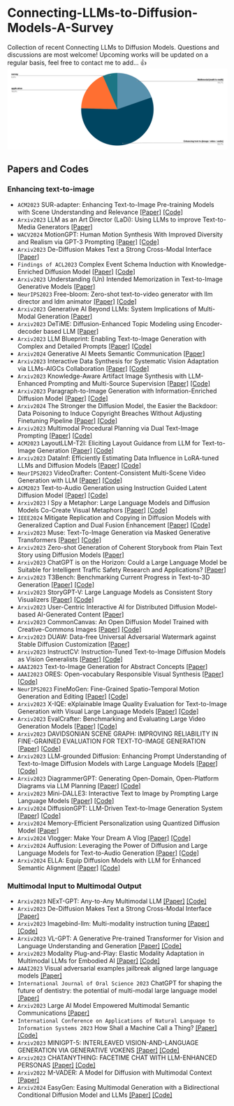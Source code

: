 # Connecting-LLMs-to-Diffusion-Models-A-Survey
Collection of recent Connecting LLMs to Diffusion Models. Questions and discussions are most welcome! Upcoming works will be updated on a regular basis, feel free to contact me to add... :thumbsup:
![Figure](chart.png)
## Papers and Codes

### Enhancing text-to-image  
* `ACM2023` SUR-adapter: Enhancing Text-to-Image Pre-training Models with Scene Understanding and Relevance [[Paper]](https://dl.acm.org/doi/abs/10.1145/3581783.3611863?casa_token=kRXdyR2G7E8AAAAA:JO88tieqD8S2gVzNdnBPN7DeHK7SS8j6TCHivdNu4mkQC1yfAtXgbUtL1ZGERePNJT6jjpruGYBgGw) [[Code]](https://github.com/Qrange-group/SUR-adapter) 
* `Arxiv2023` LLM as an Art Director (LaDi): Using LLMs to improve Text-to-Media Generators [[Paper]](https://arxiv.org/abs/2311.03716)
* `WACV2024` MotionGPT: Human Motion Synthesis With Improved Diversity and Realism via GPT-3 Prompting [[Paper]](https://openaccess.thecvf.com/content/WACV2024/html/Ribeiro-Gomes_MotionGPT_Human_Motion_Synthesis_With_Improved_Diversity_and_Realism_via_WACV_2024_paper.html) [[Code]](https://github.com/humansensinglab/MotionGPT)
* `Arxiv2023` De-Diffusion Makes Text a Strong Cross-Modal Interface [[Paper]](https://arxiv.org/abs/2311.00618)
* `Findings of ACL2023` Complex Event Schema Induction with Knowledge-Enriched Diffusion Model [[Paper]](https://openreview.net/forum?id=in5xvBrMHv) [[Code]](https://github.com/hypasd-art/KDM)
* `Arxiv2023` Understanding (Un) Intended Memorization in Text-to-Image Generative Models [[Paper]](https://arxiv.org/abs/2312.07550)
* `NeurIPS2023` Free-bloom: Zero-shot text-to-video generator with llm director and ldm animator [[Paper]](https://proceedings.neurips.cc/paper_files/paper/2023/hash/52f050499cf82fa8efb588e263f6f3a7-Abstract-Conference.html) [[Code]](https://github.com/soolab/free-bloom)
* `Arxiv2023` Generative AI Beyond LLMs: System Implications of Multi-Modal Generation [[Paper]](https://arxiv.org/abs/2312.14385)
* `Arxiv2023` DeTiME: Diffusion-Enhanced Topic Modeling using Encoder-decoder based LLM [[Paper]](https://arxiv.org/abs/2310.15296)
* `Arxiv2023` LLM Blueprint: Enabling Text-to-Image Generation with Complex and Detailed Prompts [[Paper]](https://arxiv.org/abs/2310.10640) [[Code]](https://github.com/hananshafi/llmblueprint)
* `Arxiv2024` Generative AI Meets Semantic Communication [[Paper]](https://arxiv.org/abs/2401.06803)
* `Arxiv2023` Interactive Data Synthesis for Systematic Vision Adaptation via LLMs-AIGCs Collaboration [[Paper]](https://arxiv.org/abs/2305.12799) [[Code]](https://github.com/yuqifan1117/labal-anything-pipeline)
* `Arxiv2023` Knowledge-Aware Artifact Image Synthesis with LLM-Enhanced Prompting and Multi-Source Supervision [[Paper]](https://arxiv.org/abs/2312.08056) [[Code]](https://github.com/danielwusg/artifact_diffusion)
* `Arxiv2023` Paragraph-to-Image Generation with Information-Enriched Diffusion Model [[Paper]](https://arxiv.org/abs/2311.14284) [[Code]](https://github.com/weijiawu/paradiffusion)
* `Arxiv2024` The Stronger the Diffusion Model, the Easier the Backdoor: Data Poisoning to Induce Copyright Breaches Without Adjusting Finetuning Pipeline [[Paper]](https://arxiv.org/abs/2401.04136) [[Code]](https://github.com/haonan3/SilentBadDiffusion)
* `Arxiv2023` Multimodal Procedural Planning via Dual Text-Image Prompting [[Paper]](https://arxiv.org/abs/2305.01795) [[Code]](https://github.com/YujieLu10/TIP)
* `ACM2023` LayoutLLM-T2I: Eliciting Layout Guidance from LLM for Text-to-Image Generation [[Paper]](https://dl.acm.org/doi/abs/10.1145/3581783.3612012) [[Code]](https://github.com/LayoutLLM-T2I/LayoutLLM-T2I)
* `Arxiv2023` DataInf: Efficiently Estimating Data Influence in LoRA-tuned LLMs and Diffusion Models [[Paper]](https://arxiv.org/abs/2310.00902) [[Code]](https://github.com/ykwon0407/datainf)
* `NeurIPS2023` VideoDrafter: Content-Consistent Multi-Scene Video Generation with LLM [[Paper]](https://proceedings.neurips.cc/paper_files/paper/2023/hash/2d52879ef2ba487445ca2e143b104c3b-Abstract-Conference.html) [[Code]](https://github.com/mingyuan-zhang/FineMoGen)
* `ACM2023` Text-to-Audio Generation using Instruction Guided Latent Diffusion Model [[Paper]](https://dl.acm.org/doi/abs/10.1145/3581783.3612348?casa_token=M76uv3Ay9-4AAAAA:f108JSLdL3miTt3lqutIbJhgh8h9t9eVVk3BoLQZelHTocJD3ZLiB5zSNCOTT3VaiFWwaCoa4-Brsw) [[Code]](https://github.com/declare-lab/tango)
*  `Arxiv2023` I Spy a Metaphor: Large Language Models and Diffusion Models Co-Create Visual Metaphors [[Paper]](https://arxiv.org/abs/2305.14724) [[Code]](https://github.com/tuhinjubcse/VisualMetaphors)
* `IEEE2024` Mitigate Replication and Copying in Diffusion Models with Generalized Caption and Dual Fusion Enhancement [[Paper]](https://ieeexplore.ieee.org/abstract/document/10446820/) [[Code]](https://github.com/HowardLi0816/dual-fusion-diffusion)
* `Arxiv2023` Muse: Text-To-Image Generation via Masked Generative Transformers [[Paper]](https://arxiv.org/abs/2301.00704) [[Code]](https://github.com/lucidrains/muse-maskgit-pytorch)
* `Arxiv2023` Zero-shot Generation of Coherent Storybook from Plain Text Story using Diffusion Models [[Paper]](https://arxiv.org/abs/2302.03900)
* `Arxiv2023` ChatGPT is on the Horizon: Could a Large Language Model be Suitable for Intelligent Traffic Safety Research and Applications? [[Paper]](https://arxiv.org/abs/2303.05382)
* `Arxiv2023` T3Bench: Benchmarking Current Progress in Text-to-3D Generation [[Paper]](https://arxiv.org/abs/2310.02977) [[Code]](https://github.com/THU-LYJ-Lab/T3Bench)
* `Arxiv2023` StoryGPT-V: Large Language Models as Consistent Story Visualizers [[Paper]](https://arxiv.org/abs/2312.02252) [[Code]](https://github.com/xiaoqian-shen/StoryGPT-V)
* `Arxiv2023` User-Centric Interactive AI for Distributed Diffusion Model-based AI-Generated Content [[Paper]](https://arxiv.org/abs/2311.11094)
* `Arxiv2023` CommonCanvas: An Open Diffusion Model Trained with Creative-Commons Images [[Paper]](https://arxiv.org/abs/2310.16825) [[Code]](https://github.com/mosaicml/diffusion/blob/main/assets/common-canvas.md)
* `Arxiv2023` DUAW: Data-free Universal Adversarial Watermark against Stable Diffusion Customization [[Paper]](https://arxiv.org/abs/2308.09889)
* `Arxiv2023` InstructCV: Instruction-Tuned Text-to-Image Diffusion Models as Vision Generalists [[Paper]](https://arxiv.org/abs/2310.00390) [[Code]](https://github.com/AlaaLab/InstructCV)
* `AAAI2023` Text-to-Image Generation for Abstract Concepts [[Paper]](https://ojs.aaai.org/index.php/AAAI/article/view/28122)
* `AAAI2023` ORES: Open-vocabulary Responsible Visual Synthesis [[Paper]](https://ojs.aaai.org/index.php/AAAI/article/view/30144) [[Code]](https://github.com/kodenii/ores)
* `NeurIPS2023` FineMoGen: Fine-Grained Spatio-Temporal Motion Generation and Editing [[Paper]](https://proceedings.neurips.cc/paper_files/paper/2023/hash/2d52879ef2ba487445ca2e143b104c3b-Abstract-Conference.html) [[Code]](https://github.com/mingyuan-zhang/FineMoGen)
* `Arxiv2023` X-IQE: eXplainable Image Quality Evaluation for Text-to-Image Generation with Visual Large Language Models [[Paper]](https://arxiv.org/abs/2305.10843) [[Code]](https://github.com/Schuture/Benchmarking-Awesome-Diffusion-Models)
* `Arxiv2023` EvalCrafter: Benchmarking and Evaluating Large Video Generation Models [[Paper]](https://arxiv.org/abs/2310.11440) [[Code]](https://github.com/EvalCrafter/EvalCrafter)
* `Arxiv2023` DAVIDSONIAN SCENE GRAPH: IMPROVING RELIABILITY IN FINE-GRAINED EVALUATION FOR TEXT-TO-IMAGE GENERATION [[Paper]](https://arxiv.org/abs/2310.18235) [[Code]](https://github.com/j-min/DSG)
* `Arxiv2023` LLM-grounded Diffusion: Enhancing Prompt Understanding of Text-to-Image Diffusion Models with Large Language Models [[Paper]](https://arxiv.org/abs/2305.13655) [[Code]](https://github.com/TonyLianLong/LLM-groundedDiffusion)
* `Arxiv2023` DiagrammerGPT: Generating Open-Domain, Open-Platform Diagrams via LLM Planning [[Paper]](https://arxiv.org/abs/2310.12128) [[Code]](https://github.com/aszala/DiagrammerGPT)
* `Arxiv2023` Mini-DALLE3: Interactive Text to Image by Prompting Large Language Models [[Paper]](https://arxiv.org/abs/2310.07653) [[Code]](https://github.com/Zeqiang-Lai/Mini-DALLE3)
* `Arxiv2024` DiffusionGPT: LLM-Driven Text-to-Image Generation System [[Paper]](https://arxiv.org/abs/2401.10061) [[Code]](https://github.com/DiffusionGPT/DiffusionGPT)
* `Arxiv2024` Memory-Efficient Personalization using Quantized Diffusion Model [[Paper]](https://arxiv.org/abs/2401.04339)
* `Arxiv2024` Vlogger: Make Your Dream A Vlog [[Paper]](https://arxiv.org/abs/2401.09414) [[Code]](https://github.com/Vchitect/Vlogger)
* `Arxiv2024` Auffusion: Leveraging the Power of Diffusion and Large Language Models for Text-to-Audio Generation [[Paper]](https://arxiv.org/abs/2401.01044) [[Code]](https://github.com/happylittlecat2333/Auffusion)
* `Arxiv2024` ELLA: Equip Diffusion Models with LLM for Enhanced Semantic Alignment [[Paper]](https://arxiv.org/abs/2403.05135) [[Code]](https://github.com/TencentQQGYLab/ELLA)
### Multimodal Input to Multimodal Output
* `Arxiv2023` NExT-GPT: Any-to-Any Multimodal LLM [[Paper]](https://arxiv.org/abs/2309.05519) [[Code]](https://github.com/NExT-GPT/NExT-GPT)
* `Arxiv2023` De-Diffusion Makes Text a Strong Cross-Modal Interface [[Paper]](https://arxiv.org/abs/2311.00618)
* `Arxiv2023` Imagebind-llm: Multi-modality instruction tuning [[Paper]](https://arxiv.org/abs/2309.03905) [[Code]](https://github.com/OpenGVLab/LLaMA-Adapter)
* `Arxiv2023` VL-GPT: A Generative Pre-trained Transformer for Vision and Language Understanding and Generation [[Paper]](https://arxiv.org/abs/2312.09251) [[Code]](https://github.com/ailab-cvc/vl-gpt)
* `Arxiv2023` Modality Plug-and-Play: Elastic Modality Adaptation in Multimodal LLMs for Embodied AI [[Paper]](https://arxiv.org/abs/2312.07886) [[Code]](https://github.com/pittisl/mpnp-llm)
* `AAAI2023` Visual adversarial examples jailbreak aligned large language models [[Paper]](https://ojs.aaai.org/index.php/AAAI/article/view/30150)
* `International Journal of Oral Science 2023` ChatGPT for shaping the future of dentistry: the potential of multi-modal large language model [[Paper]](https://www.nature.com/articles/s41368-023-00239-y)
* `Arxiv2023` Large AI Model Empowered Multimodal Semantic Communications [[Paper]](https://arxiv.org/abs/2309.01249)
* `International Conference on Applications of Natural Language to Information Systems 2023` How Shall a Machine Call a Thing? [[Paper]](https://link.springer.com/chapter/10.1007/978-3-031-35320-8_41) [[Code]](https://github.com/federicotorrielli/stableKnowledge)
* `Arxiv2023` MINIGPT-5: INTERLEAVED VISION-AND-LANGUAGE GENERATION VIA GENERATIVE VOKENS [[Paper]](https://arxiv.org/abs/2310.02239) [[Code]](https://github.com/eric-ai-lab/minigpt-5)
* `Arxiv2023` CHATANYTHING: FACETIME CHAT WITH LLM-ENHANCED PERSONAS [[Paper]](https://arxiv.org/abs/2311.06772) [[Code]](https://github.com/zhoudaquan/ChatAnything)
* `Arxiv2022` M-VADER: A Model for Diffusion with Multimodal Context [[Paper]](https://arxiv.org/abs/2212.02936)
* `Arxiv2024` EasyGen: Easing Multimodal Generation with a Bidirectional Conditional Diffusion Model and LLMs [[Paper]](https://arxiv.org/abs/2310.08949) [[Code]](https://github.com/zxy556677/EasyGen)


